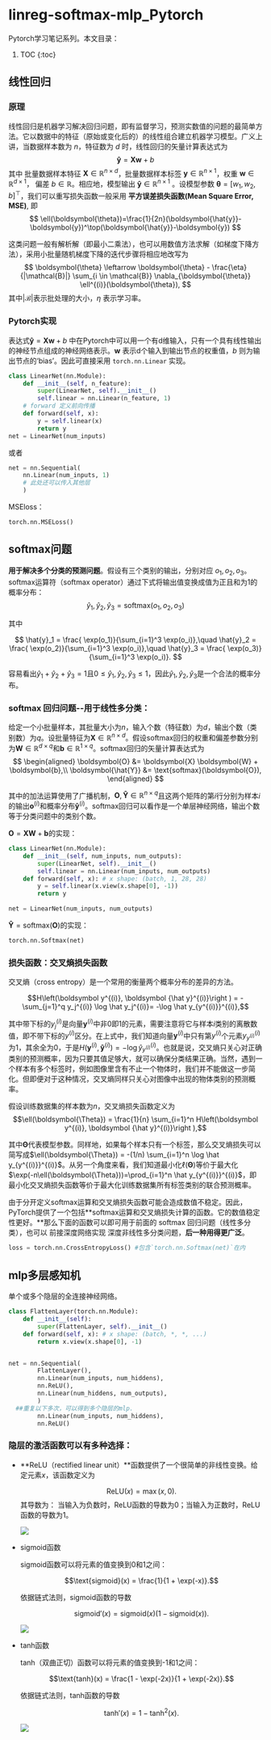 # linreg-softmax-mlp_Pytorch

Pytorch学习笔记系列。本文目录：

1. TOC
{:toc}


## 线性回归

### 原理
线性回归是机器学习解决回归问题，即有监督学习，预测实数值的问题的最简单方法。它以数据中的特征（原始或变化后的）的线性组合建立机器学习模型。广义上讲，当数据样本数为 $n$，特征数为 $d$ 时，线性回归的矢量计算表达式为
$$
\boldsymbol{\hat{y}} = \boldsymbol{X} \boldsymbol{w} + b
$$
其中 批量数据样本特征 $\boldsymbol{X} \in \mathbb{R}^{n \times d}$，批量数据样本标签 $\boldsymbol{y} \in \mathbb{R}^{n \times 1}$，权重 $\boldsymbol{w} \in \mathbb{R}^{d \times 1}$， 偏差 $b \in \mathbb{R}$。相应地，模型输出 $\boldsymbol{\hat{y}} \in \mathbb{R}^{n \times 1}$ 。设模型参数 $\boldsymbol{\theta} = [w_1, w_2, b]^\top$，我们可以重写损失函数一般采用 **平方误差损失函数(Mean Square Error, MSE)**, 即
$$
\ell(\boldsymbol{\theta})=\frac{1}{2n}(\boldsymbol{\hat{y}}-\boldsymbol{y})^\top(\boldsymbol{\hat{y}}-\boldsymbol{y})
$$

这类问题一般有解析解（即最小二乘法），也可以用数值方法求解（如梯度下降方法），采用小批量随机梯度下降的迭代步骤将相应地改写为
$$
\boldsymbol{\theta} \leftarrow \boldsymbol{\theta} -   \frac{\eta}{|\mathcal{B}|} \sum_{i \in \mathcal{B}}   \nabla_{\boldsymbol{\theta}} \ell^{(i)}(\boldsymbol{\theta}),
$$
其中$|\mathcal{B}|$表示批处理的大小，$\eta$ 表示学习率。
### Pytorch实现
表达式$\boldsymbol{\hat{y}} = \boldsymbol{X} \boldsymbol{w} + b$ 中在Pytorch中可以用一个有d维输入，只有一个具有线性输出的神经节点组成的神经网络表示。$\boldsymbol{w}$ 表示d个输入到输出节点的权重值，$b$ 则为输出节点的‘bias’。因此可直接采用 `torch.nn.Linear` 实现。

```python
class LinearNet(nn.Module):
    def __init__(self, n_feature):
        super(LinearNet, self).__init__()
        self.linear = nn.Linear(n_feature, 1)
    # forward 定义前向传播
    def forward(self, x):
        y = self.linear(x)
        return y
net = LinearNet(num_inputs)
```
或者

```python
net = nn.Sequential(
    nn.Linear(num_inputs, 1)
    # 此处还可以传入其他层
    )
```

MSEloss：

```python
torch.nn.MSELoss()
```

## softmax问题 

**用于解决多个分类的预测问题**。假设有三个类别的输出，分别对应 $o_1, o_2, o_3$。softmax运算符（softmax operator）通过下式将输出值变换成值为正且和为1的概率分布：
$$
\hat{y}_1, \hat{y}_2, \hat{y}_3 = \text{softmax}(o_1, o_2, o_3)
$$

其中

$$
\hat{y}_1 = \frac{ \exp(o_1)}{\sum_{i=1}^3 \exp(o_i)},\quad
\hat{y}_2 = \frac{ \exp(o_2)}{\sum_{i=1}^3 \exp(o_i)},\quad
\hat{y}_3 = \frac{ \exp(o_3)}{\sum_{i=1}^3 \exp(o_i)}.
$$

容易看出$\hat{y}_1 + \hat{y}_2 + \hat{y}_3 = 1$且$0 \leq \hat{y}_1, \hat{y}_2, \hat{y}_3 \leq 1$，因此$\hat{y}_1, \hat{y}_2, \hat{y}_3$是一个合法的概率分布。

### softmax 回归问题--用于线性多分类：

给定一个小批量样本，其批量大小为$n$，输入个数（特征数）为$d$，输出个数（类别数）为$q$。设批量特征为$\boldsymbol{X} \in \mathbb{R}^{n \times d}$。假设softmax回归的权重和偏差参数分别为$\boldsymbol{W} \in \mathbb{R}^{d \times q}$和$\boldsymbol{b} \in \mathbb{R}^{1 \times q}$。softmax回归的矢量计算表达式为
$$
\begin{aligned}
\boldsymbol{O} &= \boldsymbol{X} \boldsymbol{W} + \boldsymbol{b},\\
\boldsymbol{\hat{Y}} &= \text{softmax}(\boldsymbol{O}),
\end{aligned}
$$

其中的加法运算使用了广播机制，$\boldsymbol{O}, \boldsymbol{\hat{Y}} \in \mathbb{R}^{n \times q}$且这两个矩阵的第$i$行分别为样本$i$的输出$\boldsymbol{o}^{(i)}$和概率分布$\boldsymbol{\hat{y}}^{(i)}$。softmax回归可以看作是一个单层神经网络，输出个数等于分类问题中的类别个数。

$\boldsymbol{O} = \boldsymbol{X} \boldsymbol{W} + \boldsymbol{b}$的实现：

```python
class LinearNet(nn.Module):
    def __init__(self, num_inputs, num_outputs):
        super(LinearNet, self).__init__()
        self.linear = nn.Linear(num_inputs, num_outputs)
    def forward(self, x): # x shape: (batch, 1, 28, 28)
        y = self.linear(x.view(x.shape[0], -1))
        return y
    
net = LinearNet(num_inputs, num_outputs)

```

$\boldsymbol{\hat{Y}} = \text{softmax}(\boldsymbol{O})$的实现：

```python
torch.nn.Softmax(net)
```

### 损失函数：交叉熵损失函数

交叉熵（cross entropy）是一个常用的衡量两个概率分布的差异的方法。

$$H\left(\boldsymbol y^{(i)}, \boldsymbol {\hat y}^{(i)}\right ) = -\sum_{j=1}^q y_j^{(i)} \log \hat y_j^{(i)}= -\log \hat y_{y^{(i)}}^{(i)},$$

其中带下标的$y_j^{(i)}$是向量$\boldsymbol y^{(i)}$中非0即1的元素，需要注意将它与样本$i$类别的离散数值，即不带下标的$y^{(i)}$区分。在上式中，我们知道向量$\boldsymbol y^{(i)}$中只有第$y^{(i)}$个元素$y^{(i)}_{y^{(i)}}$为1，其余全为0，于是$H(\boldsymbol y^{(i)}, \boldsymbol {\hat y}^{(i)}) = -\log \hat y_{y^{(i)}}^{(i)}$。也就是说，交叉熵只关心对正确类别的预测概率，因为只要其值足够大，就可以确保分类结果正确。当然，遇到一个样本有多个标签时，例如图像里含有不止一个物体时，我们并不能做这一步简化。但即便对于这种情况，交叉熵同样只关心对图像中出现的物体类别的预测概率。

假设训练数据集的样本数为$n$，交叉熵损失函数定义为
$$\ell(\boldsymbol{\Theta}) = \frac{1}{n} \sum_{i=1}^n H\left(\boldsymbol y^{(i)}, \boldsymbol {\hat y}^{(i)}\right ),$$

其中$\boldsymbol{\Theta}$代表模型参数。同样地，如果每个样本只有一个标签，那么交叉熵损失可以简写成$\ell(\boldsymbol{\Theta}) = -(1/n)  \sum_{i=1}^n \log \hat y_{y^{(i)}}^{(i)}$。从另一个角度来看，我们知道最小化$\ell(\boldsymbol{\Theta})$等价于最大化$\exp(-n\ell(\boldsymbol{\Theta}))=\prod_{i=1}^n \hat y_{y^{(i)}}^{(i)}$，即最小化交叉熵损失函数等价于最大化训练数据集所有标签类别的联合预测概率。

由于分开定义softmax运算和交叉熵损失函数可能会造成数值不稳定。因此，PyTorch提供了一个包括**softmax运算和交叉熵损失计算的函数。它的数值稳定性更好。**那么下面的函数可以即可用于前面的 softmax 回归问题（线性多分类），也可以 前接深度网络实现 深度非线性多分类问题，**后一种用得更广泛**。

``` python
loss = torch.nn.CrossEntropyLoss() #包含`torch.nn.Softmax(net)`在内
```

## mlp多层感知机
单个或多个隐层的全连接神经网络。

```python
class FlattenLayer(torch.nn.Module):
    def __init__(self):
        super(FlattenLayer, self).__init__()
    def forward(self, x): # x shape: (batch, *, *, ...)
        return x.view(x.shape[0], -1)


net = nn.Sequential(
        FlattenLayer(),
        nn.Linear(num_inputs, num_hiddens), 
        nn.ReLU(),                          
        nn.Linear(num_hiddens, num_outputs), 
        )
  ##重复以下多次，可以得到多个隐层的mlp.         
        nn.Linear(num_inputs, num_hiddens), 
        nn.ReLU()
```

### 隐层的激活函数可以有多种选择：

+ **ReLU（rectified linear unit）**函数提供了一个很简单的非线性变换。给定元素$x$，该函数定义为

  $$\text{ReLU}(x) = \max(x, 0).$$  其导数为： 当输入为负数时，ReLU函数的导数为0；当输入为正数时，ReLU函数的导数为1。

  ![](/images/linreg_softmax_mlp/relu.png)

+ sigmoid函数

  sigmoid函数可以将元素的值变换到0和1之间：

  $$\text{sigmoid}(x) = \frac{1}{1 + \exp(-x)}.$$

  依据链式法则，sigmoid函数的导数

  $$\text{sigmoid}'(x) = \text{sigmoid}(x)\left(1-\text{sigmoid}(x)\right).$$

  ![](/images/linreg_softmax_mlp/sigmoid.png)


+ tanh函数

  tanh（双曲正切）函数可以将元素的值变换到-1和1之间：

  $$\text{tanh}(x) = \frac{1 - \exp(-2x)}{1 + \exp(-2x)}.$$

  依据链式法则，tanh函数的导数

  $$\text{tanh}'(x) = 1 - \text{tanh}^2(x).$$

  ![](/images/linreg_softmax_mlp/tanh.png)

  

  